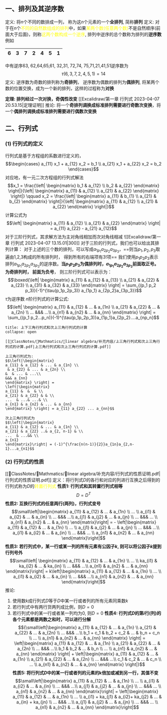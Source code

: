 ## 一、排列及其逆序数
定义:  将$n$个不同的数排成一列， 称为这$n$个元素的一个**全排列**, 简称**排列**
定义: 对于在$n$个<mark style="background: transparent; color: yellow">不同的自然数组成的排列</mark>中，如果<mark style="background: transparent; color: yellow">某两个数(任意两个数)</mark>不是自然顺序(前面大于后面)，则称<mark style="background: transparent; color: yellow">这两个数构成一个逆序</mark>, 排列中逆序的总个数称为排列的**逆序数**
例如

| 6   | 3   | 7   | 2   | 4   | 5   | 1   | 
| --- | --- | --- | --- | --- | --- | --- |
中有逆序63, 62,64,65,61, 32,31, 72,74, 75,71,21,41,51逆序数为
 $$\tau(6,3,7,2,4,5,1)= 14$$
定义: 逆序数为奇数的排列称为**奇排列**， 逆序数为偶数的排列为**偶排列**, 将某两个数的位置交换，成为一个新的排列，这样的过程称为**对换**

**定理: 排列经过一次对换，奇偶性改变**
[[Excalidraw/第一章 行列式 2023-04-07 20.53.15|定理证明]]
推论: 将一个**奇排列调换成标准排列需要进行奇数次变换**，将一个**偶排列调换成标准排列需要进行偶数次变换**

## 二、行列式
### (1) 行列式的定义
行列式是基于方程组的系数进行定义的，
$$\begin{cases} 
a_{11} x_1 + a_{12} x_2 = b_1 \\
a_{21} x_1 + a_{22} x_2 = b_2 
\end{cases}$$
对应地，有一元二次方程组的行列式解法
$$x_1 = \frac{\left| \begin{matrix}
b_1 & a_{12} \\
b_2 & a_{22}
\end{matrix} \right|}{\left| \begin{matrix}
a_{11} & a_{12} \\
a_{21} & a_{22} 
\end{matrix} \right|} \qquad x_2 = \frac{\left| \begin{matrix}
a_{11} & b_{1} \\
a_{21} & b_{2}
\end{matrix} \right|}{\left| \begin{matrix}
a_{11} & a_{12} \\
a_{21} & a_{22} 
\end{matrix} \right|}$$
计算公式为
$$\left| \begin{matrix}
a_{11} & a_{12} \\
a_{21} & a_{22} 
\end{matrix} \right| = a_{11} a_{22} - a_{21} a_{12}$$
对于三阶行列式，其求解方法为主对角线相加而次对角线相减
![[Excalidraw/第一章 行列式 2023-04-07 13.15.01|300]]
对于三阶的行列式，我们也可以给出其排列计算：
对于上述的三个数的排列，可以写成$a_{1p_1} a_{2p_2} a_{3p_3}$，==则当$p_1, p_2, p_3$取遍由1,2,3构成的所有排列时， 得到所有的右端项有$3!$项==
我们使用$p_1p_2p_3$表示排列$a_{1p_1} a_{2p_2} a_{3p_3}$的逆序数。**当$p_1p_2p_3$为偶排列时，$a_{1p_1} a_{2p_2} a_{3p_3}$前面取正号。为奇排列时， 前面为负号**， 则三阶行列式可以表示为：
$$\boxed{\left| \begin{matrix}
a_{11} & a_{12} & a_{13} \\
a_{21} & a_{22} & a_{23} \\
a_{31} & a_{32} & a_{33}
\end{matrix} \right| = \sum_{(p_1 p_2 p_3)}(-1)^{\tau(p_1p_2p_3)} a_{1p_1} a_{2p_2}a_{3p_3}}$$
$\tau$为逆序数
$n$阶行列式的计算公式: 
$$\left| \begin{matrix}
a_{11} & a_{12} & ... & a_{1n} \\
a_{21} & a_{22} & ... & a_{2n} \\
...  &&& ...\\
a_{n1} & a_{n2} & ... & a_{nn}
\end{matrix} \right| = \sum_{(p_1 p_2...p_n)}(-1)^{\tau(p_1p_2p_3)}a_{1p_1}a_{2p_2}....a_{np_n}$$
`````ad-tip
title: 上下三角行列式和次上三角行列式的计算 
collapse: open

[[📘ClassNotes/📐Mathmatics/📏linear algebra/补充内容/上三角行列式和次上三角行列式的计算.pdf|上三角行列式和次上三角行列式的计算.pdf]]

上三角行列式为: 
$$\left|\begin{matrix}
a_{11} & a_{12} & ... & a_{1n} \\
 & a_{22} & ... & a_{2n} \\
&  & ... & ...\\
&&& a_{nn}
\end{matrix} \right| = 
\left|\begin{matrix}
a_{11} &  &  & \\
a_{21} & a_{22} & & \\
...  & ...& ...& \\
a_{n1} & a_{n2} & ... & a_{nn}
\end{matrix} \right| = a_{11} a_{22} ... a_{nn}$$

次上三角行列式为
$$\left|\begin{matrix}
a_{11} & a_{12} & ... & a_{1n} \\
a_{21} & a_{22} ..& a_{2, n-1} & \\
...  & ...&& \\
a_{n1} 
\end{matrix}\right| = (-1)^{\frac{n(n-1)}{2}}a_{1n}a_{2,n-1}...a_{n1}$$
`````

### (2) 行列式的性质
[[📘ClassNotes/📐Mathmatics/📏linear algebra/补充内容/行列式的性质证明.pdf|行列式的性质证明.pdf]]
定义：将行列式$D$的各行和对应的列进行互换之后得到的行列式称为$D$的<mark style="background: transparent; color: yellow">转置行列式</mark>
**性质1: 行列式和其转置行列式相等**
$$D = D^T$$
**性质2: 互换行列式的任意两行(两列)，行列式变号**
$$\small\left|\begin{matrix}
a_{11} & a_{12} & ... & a_{1n} \\
... \\
a_{i1} & a_{i2} & ... & a_{in} \\
...  &&& ...\\
a_{j1} & a_{j2} & ... & a_{jn} \\
... &&& ... \\
a_{n1} & a_{n2} & ... & a_{nn}
\end{matrix}\right| = - \left|\begin{matrix}
a_{11} & a_{12} & ... & a_{1n} \\
... \\
a_{j1} & a_{j2} & ... & a_{jn} \\
...  &&& ...\\
a_{i1} & a_{i2} & ... & a_{in} \\
... &&& ... \\
a_{n1} & a_{n2} & ... & a_{nn}
\end{matrix}\right|$$
**性质3: 若行列式中，某一行或某一列的所有元素有公因子$k$, 则可以将公因子$k$提到行列号外**
$$\small\left| \begin{matrix}
a_{11} & a_{12} & ... & a_{1n} \\
... \\
ka_{i1} & ka_{i2} & ... & ka_{in} \\
...  &&& ...\\
a_{n1} & a_{n2} & ... & a_{nn}
\end{matrix}\right| = k\left|\begin{matrix}
a_{11} & a_{12} & ... & a_{1n} \\
... \\
a_{i1} & a_{i2} & ... & a_{in} \\
...  &&& ...\\
a_{n1} & a_{n2} & ... & a_{nn}
\end{matrix}\right|$$
推论: 
1. 使用数$k$成行列式$D$等于$D$中某一行或者列的所有元素同乘数$k$
2. 若行列式中有两行货两列成比例，则$D = 0$
3. 若行列式中的某一行或者某一列均为0, 则$D = 0$ 
**性质4: 行列式$D$的第$i$行(列)的各个元素都是两数之和时，可以进行分解**
$${\small\left|\begin{matrix}
a_{11} & a_{12} & ... & a_{1n} \\
a_{21} & a_{22} & ... & a_{2n} \\
...  &&& ...\\
b_1 + c_1 & b_2 + c_2 & ... & b_n + c_n  \\
... \\
a_{n1} & a_{n2} & ... & a_{nn}
\end{matrix} \right| = \left|\begin{matrix}
a_{11} & a_{12} & ... & a_{1n} \\
a_{21} & a_{22} & ... & a_{2n} \\
...  &&& ...\\
b_1  & b_2  & ... & b_n \\
... \\
a_{n1} & a_{n2} & ... & a_{nn}
\end{matrix} \right| + \left|\begin{matrix}
a_{11} & a_{12} & ... & a_{1n} \\
a_{21} & a_{22} & ... & a_{2n} \\
...  &&& ...\\
 c_1 &  c_2 & ... & c_n  \\
... \\
a_{n1} & a_{n2} & ... & a_{nn}
\end{matrix} \right|}$$
**性质5: 将行列式$D$中的某一行或者列的元素的k倍加或减到另一行，其值不变**
$$\small\left|\begin{matrix}
a_{11} & a_{12} & ... & a_{1n} \\
... \\
a_{i1} & a_{i2} & ... & a_{in} \\
...  &&& ...\\
a_{j1} & a_{j2} & ... & a_{jn} \\
... &&& ... \\
a_{n1} & a_{n2} & ... & a_{nn}
\end{matrix}\right| = \left|\begin{matrix}
a_{11} & a_{12} & ... & a_{1n} \\
... \\
a_{i1} + ka_{j1} & a_{i2}+ ka_{j2} & ... & a_{in} + ka_{jn} \\
...  &&& ...\\
a_{j1} & a_{j2} & ... & a_{jn} \\
... &&& ... \\
a_{n1} & a_{n2} & ... & a_{nn}
\end{matrix}\right|$$
